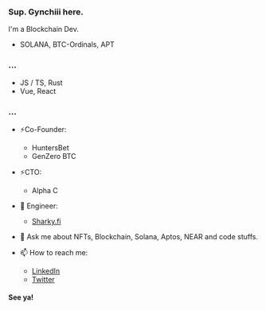 ### Sup. Gynchiii here.

<!--
Here are some ideas to get you started:

- 🔭 I’m currently working on ...
- 🌱 I’m currently learning ...
- 👯 I’m looking to collaborate on ...
- 🤔 I’m looking for help with ...
- 💬 Ask me about ...
- 📫 How to reach me: ...
- 😄 Pronouns: ...
- ⚡ Fun fact: ...
-->

I'm a Blockchain Dev.

- SOLANA, BTC-Ordinals, APT

### ...

- JS / TS, Rust 
- Vue, React

### ...

- ⚡Co-Founder:
    - HuntersBet
    - GenZero BTC
- ⚡CTO:
    - Alpha C
- 🔭 Engineer:
    - [Sharky.fi](https://www.sharky.fi/)


- 💬 Ask me about NFTs, Blockchain, Solana, Aptos, NEAR and code stuffs.
- 📫 How to reach me:
  -  [LinkedIn](https://www.linkedin.com/in/joey-rafael-8bbb411ab/)
  -  [Twitter](https://twitter.com/gynchiii)

#### See ya!
